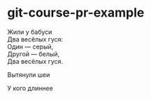 # git-course-pr-example

<!-- Первому зашедшему: тут странные знаки в конце строки. Надо поправить. И отформатировать стишки как код. Этот комментарий потом убрать. -->

Жили у бабуси  
Два весёлых гуся:  
Один — серый,  
Другой — белый,  
Два весёлых гуся.  

Вытянули шеи

У кого длиннее
